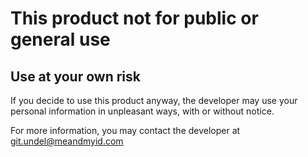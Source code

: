 # This product not for public or general use #
## Use at your own risk ##
If you decide to use this product anyway, the developer may use your personal information in unpleasant ways, with or without notice. 

For more information, you may contact the developer at git.undel@meandmyid.com
